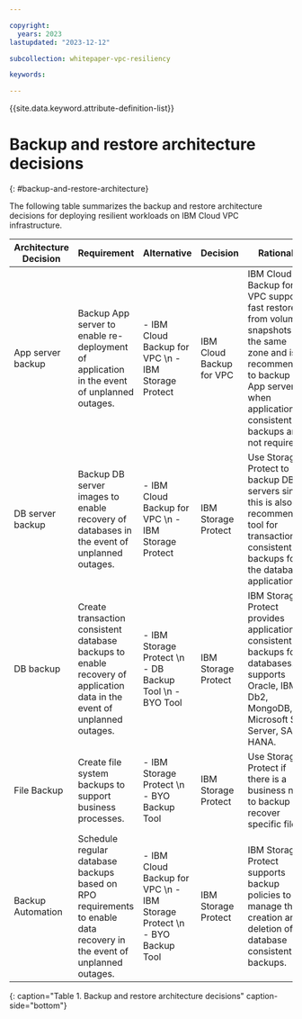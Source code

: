 ```yaml
---

copyright:
  years: 2023
lastupdated: "2023-12-12"

subcollection: whitepaper-vpc-resiliency

keywords:

---
```


{{site.data.keyword.attribute-definition-list}}

# Backup and restore architecture decisions
{: #backup-and-restore-architecture}

The following table summarizes the backup and restore architecture decisions for deploying resilient workloads on IBM Cloud VPC infrastructure.

| Architecture Decision | Requirement | Alternative | Decision | Rationale |
| -------------- | -------------- | -------------- | -------------- | -------------- |
| App server backup | Backup App server to enable re-deployment of application in the event of unplanned outages. | - IBM Cloud Backup for VPC \n - IBM Storage Protect | IBM Cloud Backup for VPC | IBM Cloud Backup for VPC supports fast restore from volume snapshots in the same zone and is recommended to backup App servers when application-consistent backups are not required. |
| DB server backup  | Backup DB server images to enable recovery of databases in the event of unplanned outages. | - IBM Cloud Backup for VPC \n - IBM Storage Protect | IBM Storage Protect | Use Storage Protect to backup DB servers since this is also the recommended tool for transaction consistent backups for the database application. |
| DB backup | Create transaction consistent database backups to enable recovery of application data in the event of unplanned outages. | - IBM Storage Protect \n - DB Backup Tool \n - BYO Tool | IBM Storage Protect | IBM Storage Protect provides application consistent backups for databases. It supports Oracle, IBM Db2, MongoDB, Microsoft SQL Server, SAP HANA. |
| File Backup | Create file system backups to support business processes. | - IBM Storage Protect \n - BYO Backup Tool | IBM Storage Protect | Use Storage Protect if there is a business need to backup or recover specific files. |
| Backup Automation | Schedule regular database backups based on RPO requirements to enable data recovery in the event of unplanned outages. | - IBM Cloud Backup for VPC \n - IBM Storage Protect \n - BYO Backup Tool | IBM Storage Protect | IBM Storage Protect supports backup policies to manage the creation and deletion of database consistent backups. |
{: caption="Table 1. Backup and restore architecture decisions" caption-side="bottom"}
